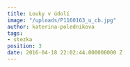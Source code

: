 ```yaml
---
title: Louky v údolí
image: "/uploads/P1160163_u_cb.jpg"
author: katerina-polednikova
tags:
- stezka
position: 3
date: 2016-04-18 22:02:44.000000000 Z
---
```

